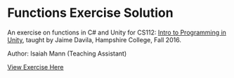 # Functions Exercise Solution

An exercise on functions in C# and Unity for CS112: [Intro to Programming in Unity](http://tinyurl.com/unity-syllabus), taught by Jaime Davila, Hampshire College, Fall 2016.

Author: Isaiah Mann (Teaching Assistant)

[View Exercise Here](https://github.com/imann24/FunctionExercise)
